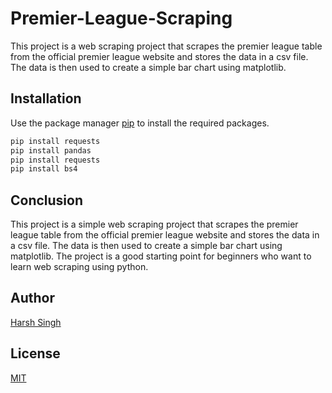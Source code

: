 # Premier-League-Scraping

This project is a web scraping project that scrapes the premier league table from the official premier league website and stores the data in a csv file. The data is then used to create a simple bar chart using matplotlib.

## Installation

Use the package manager [pip](https://pip.pypa.io/en/stable/) to install the required packages.

```bash
pip install requests
pip install pandas
pip install requests
pip install bs4
```

## Conclusion
This project is a simple web scraping project that scrapes the premier league table from the official premier league website and stores the data in a csv file. The data is then used to create a simple bar chart using matplotlib. The project is a good starting point for beginners who want to learn web scraping using python.

## Author
[Harsh Singh](harshsingh220603@gmail.com)

## License
[MIT](https://choosealicense.com/licenses/mit/)
```


